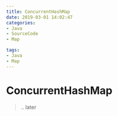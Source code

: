 ```yaml
---
title: ConcurrentHashMap
date: 2019-03-01 14:02:47
categories:
- Java
- SourceCode
- Map

tags:
- Java
- Map
---
```

# ConcurrentHashMap
>..
later

<!-- more -->
